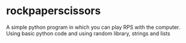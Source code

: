 # rockpaperscissors
A simple python program in which you can play RPS with the computer. Using basic python code and using random library, strings and lists
